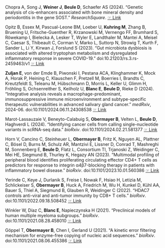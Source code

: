 Chopra A, Song J, **Weiner J**, **Beule D**, Schaefer AS (2024). “Genetic analysis of cis-enhancers associated with bone mineral density and periodontitis in
the gene SOST.” _ResearchSquare_.  [☞ Link](https://www.researchsquare.com/article/rs-4409923/v1)

Opitz B, Essex M, Pascual-Leone BM, Loeber U, **Kuhring M**, Zhang B, Bruening U, Fritsche-Guenther R, Krzanowski M, Vernengo FF, Brumhard S, Röwekamp I,
Bielecka A, Lesker T, Wyler E, Landthaler M, Mantei A, Meisel C, Caesar S, Thibeault C, Corman V, Marko L, Suttorp N, Strowig T, Kurth F, Sander L, Li
Y, Kirwan J, Forslund S (2023). “Gut microbiota dysbiosis is associated with altered tryptophan metabolism and dysregulated inflammatory response in
severe COVID-19.” doi:10.21203/rs.3.rs-2459463/v1  [☞ Link](https://www.researchsquare.com/article/rs-2459463/v1)

**Zuljan E**, von der Emde B, Piwonski I, Pestana ACA, Klinghammer K, Mock A, Horak P, Heining C, Klauschen F, Pretzell M, Boerries I, Brandts C,
Kreutzfeldt S, Teleanu M, Hübschmann D, Morris L, Keller U, Glimm H, Fröhling S, Ochsenreither S, Keilholz U, **Blanc E**, **Beule D**, Rieke D (2024).
“Integrative analysis reveals a macrophage-predominant, immunosuppressive immune microenvironment and subtype-specific therapeutic vulnerabilities in
advanced salivary gland cancer.” _medRxiv_, 2024-06. doi:10.1101/2024.06.11.24308538  [☞ Link](https://www.medrxiv.org/content/10.1101/2024.06.11.24308538v2)

Marot-Lassauzaie V, Beneyto-Calabuig S, **Obermayer B**, Velten L, **Beule D**, Haghverdi L (2024). “Identifying cancer cells from calling single-nucleotide
variants in scRNA-seq data.” _bioRxiv_. doi:10.1101/2024.02.21.581377  [☞ Link](https://www.biorxiv.org/content/early/2024/02/23/2024.02.21.581377)

Horn V, Cancino C, Steinheuer L, **Obermayer B**, Fritz K, Nguyen AL, Plattner C, Bösel D, Burns M, Schulz AR, Mantzivi E, Lissner D, Conrad T, Mashreghi M,
Sonnenberg E, **Beule D**, Flatz L, Consortium TI, Trjanoski Z, Weidinger C, Mei HE, Siegmund B, Thurley K, Hegazy AN (2023). “Multimodal profiling of
peripheral blood identifies proliferating circulating effector CD4+ T cells as predictors for response to integrin α4β7-blocking therapy in patients
with inflammatory bowel disease.” _bioRxiv_. doi:10.1101/2023.10.01.560386  [☞ Link](https://www.biorxiv.org/content/early/2023/10/03/2023.10.01.560386)

Yerinde C, Keye J, Durlanik S, Freise I, Nowak F, Hsiao H, Letizia M, Schlickeiser S, **Obermayer B**, Huck A, Friedrich M, Wu H, Kunkel D, Kühl AA, Bauer
S, Thiel A, Siegmund B, Glauben R, Weidinger C (2022). “HDAC7 controls anti-viral and anti-tumor immunity by CD8+ T cells.” _bioRxiv_.
doi:10.1101/2022.09.18.508452  [☞ Link](https://www.biorxiv.org/content/early/2022/09/19/2022.09.18.508452)

Winkler W, Díaz C, **Blanc E**, Napieczynska H (2021). “Preclinical models of human multiple myeloma subgroups.” _bioRxiv_. doi:10.1101/2021.08.28.458010
 [☞ Link](https://www.biorxiv.org/content/10.1101/2021.08.28.458010.abstract)

Göppel T, **Obermayer B**, Chen I, Gerland U (2021). “A kinetic error filtering mechanism for enzyme-free copying of nucleic acid sequences.” _bioRxiv_.
doi:10.1101/2021.08.06.455386  [☞ Link](https://www.biorxiv.org/content/10.1101/2021.08.06.455386.abstract)
